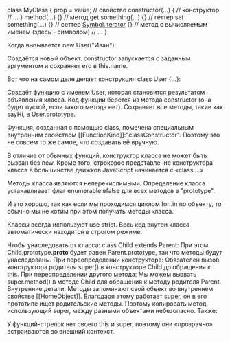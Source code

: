 class MyClass {
  prop = value; // свойство
  constructor(...) { // конструктор
    // ...
  }
  method(...) {} // метод
  get something(...) {} // геттер
  set something(...) {} // сеттер
  [Symbol.iterator]() {} // метод с вычисляемым именем (здесь - символом)
  // ...
}

Когда вызывается new User("Иван"):

Создаётся новый объект.
constructor запускается с заданным аргументом и сохраняет его в this.name.
 

Вот что на самом деле делает конструкция class User {...}:

Создаёт функцию с именем User, которая становится результатом объявления класса. Код функции берётся из метода constructor (она будет пустой, если такого метода нет).
Сохраняет все методы, такие как sayHi, в User.prototype.

Функция, созданная с помощью class, помечена специальным внутренним свойством [[FunctionKind]]:"classConstructor". Поэтому это не совсем то же самое, что создавать её вручную.

В отличие от обычных функций, конструктор класса не может быть вызван без new.
Кроме того, строковое представление конструктора класса в большинстве движков JavaScript начинается с «class …»

Методы класса являются неперечислимыми. Определение класса устанавливает флаг enumerable вfalse для всех методов в "prototype".

И это хорошо, так как если мы проходимся циклом for..in по объекту, то обычно мы не хотим при этом получать методы класса.

Классы всегда используют use strict. Весь код внутри класса автоматически находится в строгом режиме.




Чтобы унаследовать от класса: class Child extends Parent:
    При этом Child.prototype.__proto__ будет равен Parent.prototype, так что методы будут унаследованы.
При переопределении конструктора:
    Обязателен вызов конструктора родителя super() в конструкторе Child до обращения к this.
При переопределении другого метода:
    Мы можем вызвать super.method() в методе Child для обращения к методу родителя Parent.
Внутренние детали:
    Методы запоминают свой объект во внутреннем свойстве [[HomeObject]]. Благодаря этому работает super, он в его прототипе ищет родительские методы.
    Поэтому копировать метод, использующий super, между разными объектами небезопасно.
Также:

У функций-стрелок нет своего this и super, поэтому они «прозрачно» встраиваются во внешний контекст.